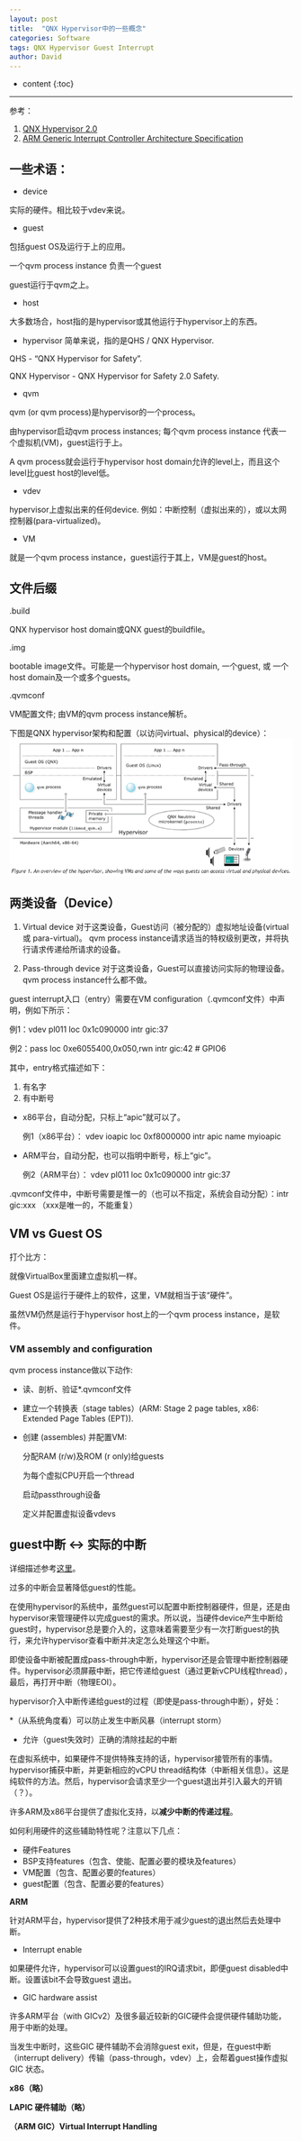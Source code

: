 ```yaml
---
layout: post
title:  "QNX Hypervisor中的一些概念"
categories: Software
tags: QNX Hypervisor Guest Interrupt
author: David
---
```


* content
{:toc}

---
参考：

1. [QNX Hypervisor 2.0](http://www.qnx.com/developers/docs/7.0.0/#com.qnx.doc.hypervisor.nonsafety.user/topic/about.html)
2. [ARM Generic Interrupt Controller Architecture Specification](https://static.docs.arm.com/ihi0069/c/IHI0069C_gic_architecture_specification.pdf)

## 一些术语：

* device

实际的硬件。相比较于vdev来说。

* guest

包括guest OS及运行于上的应用。

一个qvm process instance 负责一个guest

guest运行于qvm之上。

* host

大多数场合，host指的是hypervisor或其他运行于hypervisor上的东西。

* hypervisor
简单来说，指的是QHS / QNX Hypervisor. 

QHS - “QNX Hypervisor for Safety”.

QNX Hypervisor - QNX Hypervisor for Safety 2.0 Safety.

* qvm

qvm (or qvm process)是hypervisor的一个process。

由hypervisor启动qvm process instances; 每个qvm process instance 代表一个虚拟机(VM)，guest运行于上。

A qvm process就会运行于hypervisor host domain允许的level上，而且这个level比guest host的level低。

* vdev

hypervisor上虚拟出来的任何device. 例如：中断控制（虚拟出来的），或以太网控制器(para-virtualized)。

* VM

就是一个qvm process instance，guest运行于其上，VM是guest的host。

## 文件后缀

.build

QNX hypervisor host domain或QNX guest的buildfile。

.img

bootable image文件。可能是一个hypervisor host domain, 一个guest, 或 一个host domain及一个或多个guests。

.qvmconf

VM配置文件; 由VM的qvm process instance解析。


下图是QNX hypervisor架构和配置（以访问virtual、physical的device）：
![QNX hypervisor architecture](https://github.com/titron/titron.github.io/raw/master/img/2020-04-27-Overview_Hypervisor.png)  
  
  
## 两类设备（Device）

1. Virtual device
对于这类设备，Guest访问（被分配的）虚拟地址设备(virtual 或 para-virtual)。
qvm process instance请求适当的特权级别更改，并将执行请求传递给所请求的设备。 

2. Pass-through device
对于这类设备，Guest可以直接访问实际的物理设备。
qvm process instance什么都不做。


guest interrupt入口（entry）需要在VM configuration（.qvmconf文件）中声明，例如下所示：

例1：vdev pl011 loc 0x1c090000 intr gic:37

例2：pass loc 0xe6055400,0x050,rwn intr gic:42 # GPIO6

其中，entry格式描述如下：
1. 有名字
2. 有中断号
- x86平台，自动分配，只标上“apic”就可以了。

  例1（x86平台）：
  vdev ioapic 
  loc 0xf8000000
  intr apic 
  name myioapic
  
- ARM平台，自动分配，也可以指明中断号，标上“gic”。

  例2（ARM平台）：
  vdev pl011 
  loc 0x1c090000 
  intr gic:37


.qvmconf文件中，中断号需要是惟一的（也可以不指定，系统会自动分配）：intr gic:xxx （xxx是唯一的，不能重复）

## VM vs Guest OS

打个比方：

就像VirtualBox里面建立虚拟机一样。

Guest OS是运行于硬件上的软件，这里，VM就相当于该“硬件”。

虽然VM仍然是运行于hypervisor host上的一个qvm process instance，是软件。


### VM assembly and configuration

qvm process instance做以下动作:

* 读、剖析、验证*.qvmconf文件
* 建立一个转换表（stage tables）(ARM: Stage 2 page tables, x86: Extended Page Tables (EPT)).
* 创建 (assembles) 并配置VM:

  分配RAM (r/w)及ROM (r only)给guests
  
  为每个虚拟CPU开启一个thread
  
  启动passthrough设备
  
  定义并配置虚拟设备vdevs
  

## guest中断 <-> 实际的中断

详细描述参考[这里](http://www.qnx.com/developers/docs/7.0.0/index.html#com.qnx.doc.hypervisor.user/topic/perform/irqs.html)。

过多的中断会显著降低guest的性能。

在使用hypervisor的系统中，虽然guest可以配置中断控制器硬件，但是，还是由hypervisor来管理硬件以完成guest的需求。所以说，当硬件device产生中断给guest时，hypervisor总是要介入的，这意味着需要至少有一次打断guest的执行，来允许hypervisor查看中断并决定怎么处理这个中断。

即使设备中断被配置成pass-through中断，hypervisor还是会管理中断控制器硬件。hypervisor必须屏蔽中断，把它传递给guest（通过更新vCPU线程thread），最后，再打开中断（物理EOI）。

hypervisor介入中断传递给guest的过程（即使是pass-through中断），好处：

*（从系统角度看）可以防止发生中断风暴（interrupt storm）
* 允许（guest失效时）正确的清除挂起的中断

在虚拟系统中，如果硬件不提供特殊支持的话，hypervisor接管所有的事情。hypervisor捕获中断，并更新相应的vCPU thread结构体（中断相关信息）。这是纯软件的方法。然后，hypervisor会请求至少一个guest退出并引入最大的开销（？）。

许多ARM及x86平台提供了虚拟化支持，以**减少中断的传递过程**。

如何利用硬件的这些辅助特性呢？注意以下几点：
* 硬件Features
* BSP支持features（包含、使能、配置必要的模块及features）
* VM配置（包含、配置必要的features）
* guest配置（包含、配置必要的features）

**ARM**

针对ARM平台，hypervisor提供了2种技术用于减少guest的退出然后去处理中断。

- Interrupt enable

如果硬件允许，hypervisor可以设置guest的IRQ请求bit，即便guest disabled中断。设置该bit不会导致guest 退出。

- GIC hardware assist

许多ARM平台（with GICv2）及很多最近较新的GIC硬件会提供硬件辅助功能，用于中断的处理。

当发生中断时，这些GIC 硬件辅助不会消除guest exit，但是，在guest中断（interrupt delivery）传输（pass-through，vdev）上，会帮着guest操作虚拟GIC 状态。

**x86（略）**

**LAPIC 硬件辅助（略）**

**（ARM GIC）Virtual Interrupt Handling**








